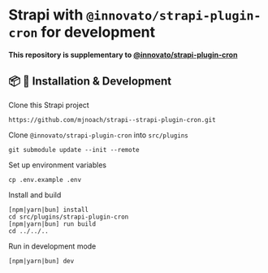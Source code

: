 # Strapi with `@innovato/strapi-plugin-cron` for development

**This repository is supplementary to [@innovato/strapi-plugin-cron](https://github.com/innovato/strapi-plugin-cron)**

## 📦 🔧 Installation & Development

Clone this Strapi project

```
https://github.com/mjnoach/strapi--strapi-plugin-cron.git
```

Clone `@innovato/strapi-plugin-cron` into `src/plugins`

```
git submodule update --init --remote
```

Set up environment variables

```
cp .env.example .env
```

Install and build

```
[npm|yarn|bun] install
cd src/plugins/strapi-plugin-cron
[npm|yarn|bun] run build
cd ../../..
```

Run in development mode

```
[npm|yarn|bun] dev
```
